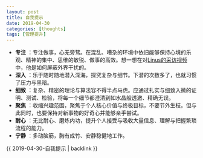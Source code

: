 ```yaml
---
layout: post
title: 自我提示
date: 2019-04-30
categories: [thoughts]
tags: [管理提升]
---
```


-   **专注** ：专注做事，心无旁骛。在混乱、嘈杂的环境中依旧能够保持心境的乐观、精神的集中、思维的敏锐、做事的高效。想一想在对[Linus的采访视频](https://www.bilibili.com/video/av17507825/)中，他是如何屏蔽外界干扰的。
-   **深入** ：乐于随时随地潜入深海，探究复杂与细节。下潜的次数多了，也就习惯了压力与黑暗。
-   **细致** ：复杂、精密的理论与算法容不得半点马虎。应通过扎实与细致入微的证明、测试、检验，将每一个细节都澄清到如水晶般透澈、精确无误。
-   **聚焦** ：收缩兴趣范围，聚焦于个人核心价值与终极目标，不要节外生枝。但与此同时，也要保持对新事物的好奇心并能够亲手尝试。
-   **耐心** ：无比耐心、磨炼内功，提升个人接受与吸收大量信息、理解与把握繁琐流程的能力。
-   **宁静** ：多动脑筋，胸有成竹、安静稳健地工作。

{{ 2019-04-30-自我提示 | backlink }}
